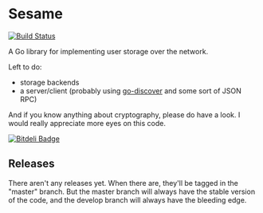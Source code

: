 # Sesame

[![Build Status](https://travis-ci.org/plants/sesame.png?branch=develop)](https://travis-ci.org/plants/sesame)

A Go library for implementing user storage over the network.

Left to do:

 - storage backends
 - a server/client (probably using [go-discover][go-discover] and some sort of JSON RPC)

And if you know anything about cryptography, please do have a look. I would
really appreciate more eyes on this code.

[go-discover]: https://github.com/flynn/go-discover "flynn/go-discover"

[![Bitdeli Badge](https://d2weczhvl823v0.cloudfront.net/plants/sesame/trend.png)](https://bitdeli.com/free "Bitdeli Badge")

## Releases

There aren't any releases yet. When there are, they'll be tagged in the
"master" branch. But the master branch will always have the stable version of
the code, and the develop branch will always have the bleeding edge.

